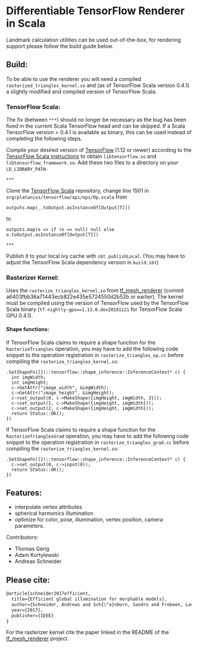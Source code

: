 # Differentiable TensorFlow Renderer in Scala

Landmark calculation utilities can be used out-of-the-box, for rendering support please follow the build guide below.

## Build:

To be able to use the renderer you will need a compiled `rasterized_triangles_kernel.so` and (as of TensorFlow Scala
version 0.4.1) a slightly modified and compiled version of TensorFlow Scala.

### TensorFlow Scala:

The fix (between `***`) should no longer be necessary as the bug has been fixed in the current Scala TensorFlow head and
can be skipped. If a Scala TensorFlow version > 0.4.1 is available as binary, this can be used instead of completing
the following steps.

Compile your desired version of [TensorFlow](https://github.com/tensorflow/tensorflow) (1.12 or newer) according to the
[TensorFlow Scala instructions](http://platanios.org/tensorflow_scala/installation.html) to obtain `libtensorflow.so`
and `libtensorflow_framework.so`. Add these two files to a directory on your `LD_LIBRARY_PATH`.

`***`

Clone the [TensorFlow Scala](https://github.com/eaplatanios/tensorflow_scala) repository, change line 1501 in
`org/platanios/tensorflow/api/ops/Op.scala` from
```
outputs.map(_.toOutput.asInstanceOf[Output[T]])
```
to
```
outputs.map(o => if (o == null) null else o.toOutput.asInstanceOf[Output[T]])
```

`***`

Publish it to your local ivy cache with `sbt publishLocal`. (You may have to adjust the TensorFlow Scala dependency
version in `build.sbt`)

### Rasterizer Kernel:

Uses the `rasterize_triangles_kernel.so` from [tf_mesh_renderer](https://github.com/google/tf_mesh_renderer)
(commit a6403fbb36a71443ecb822e435e5724550d2b52b or earlier). The kernel must be compiled using the version of
TensorFlow used by the TensorFlow Scala binary (`tf-nightly-gpu==1.13.0.dev20181121` for TensorFlow Scala GPU
0.4.1).

#### Shape functions:

If TensorFlow Scala claims to require a shape function for the `RasterizeTriangles` operation, you may have to add the
following code snippet to the operation registration in `rasterize_triangles_op.cc` before compiling the
`rasterize_triangles_kernel.so`:
```
.SetShapeFn([](::tensorflow::shape_inference::InferenceContext* c) {
  int imgWidth;
  int imgHeight;
  c->GetAttr("image_width", &imgWidth);
  c->GetAttr("image_height", &imgHeight);
  c->set_output(0, c->MakeShape({imgHeight, imgWidth, 3}));
  c->set_output(1, c->MakeShape({imgHeight, imgWidth}));
  c->set_output(2, c->MakeShape({imgHeight, imgWidth}));
  return Status::OK();
})
```

If TensorFlow Scala claims to require a shape function for the `RasterizeTrianglesGrad` operation, you may have to add
the following code snippet to the operation registration in `rasterize_triangles_grad.cc` before compiling the
`rasterize_triangles_kernel.so`:
```
.SetShapeFn([](::tensorflow::shape_inference::InferenceContext* c) {
  c->set_output(0, c->input(0));
  return Status::OK();
})
```

## Features:

* interpolate vertex attributes
* spherical harmonics illumination
* optimize for color, pose, illumination, vertex position, camera parameters. 

Contributors:
* Thomas Gerig
* Adam Kortylewski
* Andreas Schneider

## Please cite:
```latex
@article{schneider2017efficient,
  title={Efficient global illumination for morphable models},
  author={Schneider, Andreas and Sch{\"o}nborn, Sandro and Frobeen, Lavrenti and Vetter, Thomas and Egger, Bernhard},
  year={2017},
  publisher={IEEE}
}
```

For the rasterizer kernel cite the paper linked in the README of the [tf_mesh_renderer](https://github.com/google/tf_mesh_renderer) project.